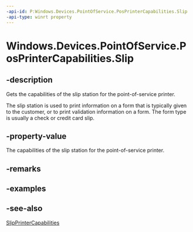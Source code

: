 ```yaml
---
-api-id: P:Windows.Devices.PointOfService.PosPrinterCapabilities.Slip
-api-type: winrt property
---
```


<!-- Property syntax
public Windows.Devices.PointOfService.SlipPrinterCapabilities Slip { get; }
-->

# Windows.Devices.PointOfService.PosPrinterCapabilities.Slip

## -description
Gets the capabilities of the slip station for the point-of-service printer.

The slip station is used to print information on a form that is typically given to the customer, or to print validation information on a form. The form type is usually a check or credit card slip.

## -property-value
The capabilities of the slip station for the point-of-service printer.

## -remarks

## -examples

## -see-also
[SlipPrinterCapabilities](slipprintercapabilities.md)
